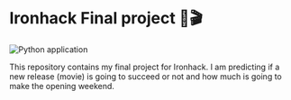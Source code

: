 # Ironhack Final project 🍿🎬

![Python application](https://github.com/sideround/predict-revenue-new-releases/workflows/Python%20application/badge.svg)

This repository contains my final project for Ironhack. I am predicting if a new release (movie) is going to succeed or not and how much is going to make the opening weekend.
